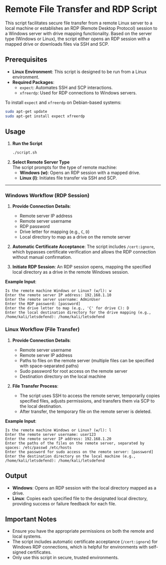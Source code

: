 # Remote File Transfer and RDP Script

This script facilitates secure file transfer from a remote Linux server to a local machine or establishes an RDP (Remote Desktop Protocol) session to a Windows server with drive mapping functionality. Based on the server type (Windows or Linux), the script either opens an RDP session with a mapped drive or downloads files via SSH and SCP.

## Prerequisites

- **Linux Environment**: This script is designed to be run from a Linux environment.
- **Required Packages**:
  - `expect`: Automates SSH and SCP interactions.
  - `xfreerdp`: Used for RDP connections to Windows servers.
  
To install `expect` and `xfreerdp` on Debian-based systems:
```bash
sudo apt-get update
sudo apt-get install expect xfreerdp
```

## Usage

1. **Run the Script**
   ```bash
   ./script.sh
   ```
2. **Select Remote Server Type**  
   The script prompts for the type of remote machine:
   - **Windows (w)**: Opens an RDP session with a mapped drive.
   - **Linux (l)**: Initiates file transfer via SSH and SCP.
---

### Windows Workflow (RDP Session)

1. **Provide Connection Details**:
   - Remote server IP address
   - Remote server username
   - RDP password
   - Drive letter for mapping (e.g., `C`, `D`)
   - Local directory to map as a drive on the remote server
   
2. **Automatic Certificate Acceptance**:
   The script includes `/cert:ignore`, which bypasses certificate verification and allows the RDP connection without manual confirmation.

3. **Initiate RDP Session**:
   An RDP session opens, mapping the specified local directory as a drive in the remote Windows session.

**Example Input**:
```plaintext
Is the remote machine Windows or Linux? (w/l): w
Enter the remote server IP address: 192.168.1.10
Enter the remote server username: AdminUser
Enter the RDP password: [password]
Enter the drive letter to map (e.g., 'C' for drive C): D
Enter the local destination directory for the drive mapping (e.g., /home/kali/letsdefend): /home/kali/letsdefend
```

### Linux Workflow (File Transfer)

1. **Provide Connection Details**:
   - Remote server username
   - Remote server IP address
   - Paths to files on the remote server (multiple files can be specified with space-separated paths)
   - Sudo password for root access on the remote server
   - Destination directory on the local machine

2. **File Transfer Process**:
   - The script uses SSH to access the remote server, temporarily copies specified files, adjusts permissions, and transfers them via SCP to the local destination.
   - After transfer, the temporary file on the remote server is deleted.

**Example Input**:
```plaintext
Is the remote machine Windows or Linux? (w/l): l
Enter the remote server username: user123
Enter the remote server IP address: 192.168.1.20
Enter the paths of the files on the remote server, separated by spaces: /etc/passwd /etc/hosts
Enter the password for sudo access on the remote server: [password]
Enter the destination directory on the local machine (e.g., /home/kali/letsdefend): /home/kali/letsdefend
```

## Output

- **Windows**: Opens an RDP session with the local directory mapped as a drive.
- **Linux**: Copies each specified file to the designated local directory, providing success or failure feedback for each file.

## Important Notes

- Ensure you have the appropriate permissions on both the remote and local systems.
- The script includes automatic certificate acceptance (`/cert:ignore`) for Windows RDP connections, which is helpful for environments with self-signed certificates.
- Only use this script in secure, trusted environments.